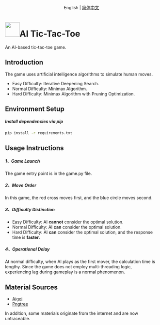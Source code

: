<p align="center">
English | <a href="../../README.md">简体中文</a>
</p>

<h1><img src="../images/logo/ticTacToe.ico" alt="" width="48" height="48">AI Tic-Tac-Toe</h1>
An AI-based tic-tac-toe game.

## Introduction
The game uses artificial intelligence algorithms to simulate human moves.
+ Easy Difficulty: Iterative Deepening Search.
+ Normal Difficulty: Minimax Algorithm.
+ Hard Difficulty: Minimax Algorithm with Pruning Optimization.

## Environment Setup
##### Install dependencies via pip
```bash
pip install -r requirements.txt
```

## Usage Instructions
##### 1、Game Launch
The game entry point is in the game.py file.

##### 2、Move Order
In this game, the red cross moves first, and the blue circle moves second.

##### 3、Difficulty Distinction
+ Easy Difficulty: AI **cannot** consider the optimal solution.
+ Normal Difficulty: AI **can** consider the optimal solution.
+ Hard Difficulty: AI **can** consider the optimal solution, and the response time is **faster**.

##### 4、Operational Delay
At normal difficulty, when AI plays as the first mover, the calculation time is lengthy. Since the game does not employ multi-threading logic, experiencing lag during gameplay is a normal phenomenon.

## Material Sources
+ [Aigei](https://www.aigei.com/game/)
+ [Pngtree](https://zh.pngtree.com/)

In addition, some materials originate from the internet and are now untraceable.
